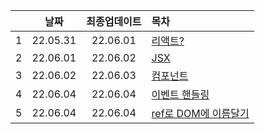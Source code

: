 ||날짜|최종업데이트|목차|
|:-:|:--:|:-:|:-|
|1|22.05.31|22.06.01|[리액트?](./basic.md)|
|2|22.06.01|22.06.02|[JSX](./jsx.md)|
|3|22.06.02|22.06.03|[컴포넌트](./component.md)|
|4|22.06.04|22.06.04|[이벤트 핸들링](./eventHandling.md)|
|5|22.06.04|22.06.04|[ref로 DOM에 이름달기](./namedDOM.md)|